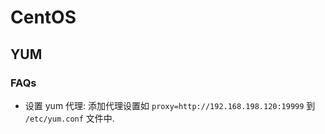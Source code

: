 # CentOS

## YUM
### FAQs
* 设置 yum 代理:
    添加代理设置如 `proxy=http://192.168.198.120:19999` 到 `/etc/yum.conf` 文件中.